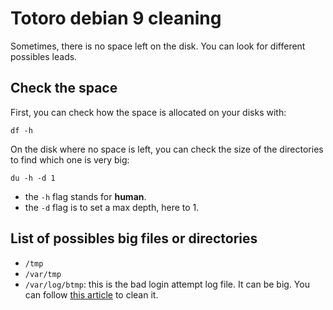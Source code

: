 # Totoro debian 9 cleaning

Sometimes, there is no space left on the disk. You can look for different
possibles leads.

## Check the space

First, you can check how the space is allocated on your disks with:
```
df -h
```

On the disk where no space is left, you can check the size of the directories to
find which one is very big:
```
du -h -d 1
```

- the `-h` flag stands for __human__.
- the `-d` flag is to set a max depth, here to 1.

## List of possibles big files or directories

- `/tmp`
- `/var/tmp`
- `/var/log/btmp`: this is the bad login attempt log file. It can be big. You
can follow [this
article](https://tournasdimitrios1.wordpress.com/2010/12/28/how-to-clear-and-delete-last-logged-in-users-and-bad-login-attemps-log-wtmp-and-btmp/) to clean it.

